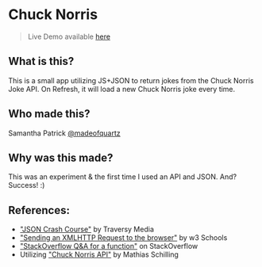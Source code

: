 Chuck Norris
=======

> Live Demo available [here](http://madeofquartz.com/sandbox/json/chuck-norris/)


What is this?
-----------

This is a small app utilizing JS+JSON to return jokes from the Chuck Norris Joke API. On Refresh, it will load a new Chuck Norris joke every time.


Who made this?
-----------

Samantha Patrick
[@madeofquartz](https://twitter.com/madeofquartz)


Why was this made?
-----------

This was an experiment & the first time I used an API and JSON. And? Success! :)


References:
-----------
* ["JSON Crash Course"](https://www.youtube.com/watch?v=wI1CWzNtE-M) by Traversy Media	
* ["Sending an XMLHTTP Request to the browser"](https://www.w3schools.com/xml/xml_http.asp) by w3 Schools
* ["StackOverflow Q&A for a function"](https://stackoverflow.com/questions/34579144/empty-return-value-when-parsing-json-using-xmlhttprequest) on StackOverflow
* Utilizing ["Chuck Norris API"](https://api.chucknorris.io/) by Mathias Schilling